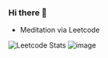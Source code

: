 ### Hi there 👋
* Meditation via Leetcode

<!--
**fxrcode/fxrcode** is a ✨ _special_ ✨ repository because its `README.md` (this file) appears on your GitHub profile.

Here are some ideas to get you started:

- 🔭 I’m currently working on ...
- 🌱 I’m currently learning ...
- 👯 I’m looking to collaborate on ...
- 🤔 I’m looking for help with ...
- 💬 Ask me about ...
- 📫 How to reach me: ...
- 😄 Pronouns: ...
- ⚡ Fun fact: ...
-->
![Leetcode Stats](https://leetcode.card.workers.dev/hzhang413?theme=auto&font=baloo&extension=activity)
![image](https://user-images.githubusercontent.com/13307594/148602747-25cd44dd-fc30-4084-806c-739aeb2e0625.png)
